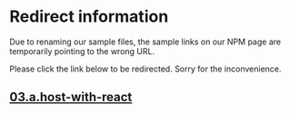 # Redirect information

Due to renaming our sample files, the sample links on our NPM page are temporarily pointing to the wrong URL. 

Please click the link below to be redirected. Sorry for the inconvenience.

## [03.a.host-with-react](./../03.a.host-with-react/README.md)